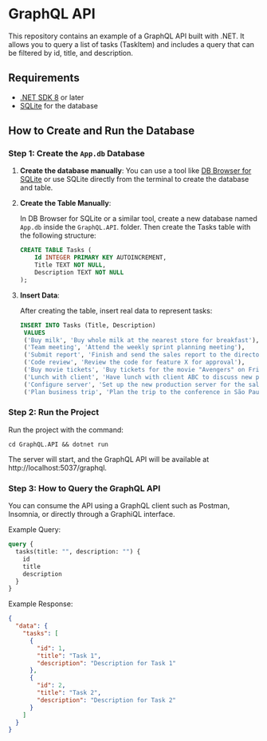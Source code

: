 # GraphQL API

This repository contains an example of a GraphQL API built with .NET. It allows you to query a list of tasks (TaskItem) and includes a query that can be filtered by id, title, and description.

## Requirements

- [.NET SDK 8](https://dotnet.microsoft.com/download/dotnet) or later
- [SQLite](https://www.sqlite.org/download.html) for the database

## How to Create and Run the Database

### Step 1: Create the `App.db` Database

1. **Create the database manually**: You can use a tool like [DB Browser for SQLite](https://sqlitebrowser.org/) or use SQLite directly from the terminal to create the database and table.

2. **Create the Table Manually**:

   In DB Browser for SQLite or a similar tool, create a new database named `App.db` inside the `GraphQL.API`. folder. Then create the Tasks table with the following structure:

   ```sql
   CREATE TABLE Tasks (
       Id INTEGER PRIMARY KEY AUTOINCREMENT,
       Title TEXT NOT NULL,
       Description TEXT NOT NULL
   );
   ```

3. **Insert Data**:

   After creating the table, insert real data to represent tasks:

   ```sql
   INSERT INTO Tasks (Title, Description)
    VALUES
    ('Buy milk', 'Buy whole milk at the nearest store for breakfast'),
    ('Team meeting', 'Attend the weekly sprint planning meeting'),
    ('Submit report', 'Finish and send the sales report to the director'),
    ('Code review', 'Review the code for feature X for approval'),
    ('Buy movie tickets', 'Buy tickets for the movie "Avengers" on Friday night'),
    ('Lunch with client', 'Have lunch with client ABC to discuss new projects'),
    ('Configure server', 'Set up the new production server for the sales application'),
    ('Plan business trip', 'Plan the trip to the conference in São Paulo next week');
   ```

### Step 2: Run the Project

Run the project with the command:

```
cd GraphQL.API && dotnet run
```

The server will start, and the GraphQL API will be available at http://localhost:5037/graphql.

### Step 3: How to Query the GraphQL API

You can consume the API using a GraphQL client such as Postman, Insomnia, or directly through a GraphiQL interface.

Example Query:

```graphql
query {
  tasks(title: "", description: "") {
    id
    title
    description
  }
}
```

Example Response:

```json
{
  "data": {
    "tasks": [
      {
        "id": 1,
        "title": "Task 1",
        "description": "Description for Task 1"
      },
      {
        "id": 2,
        "title": "Task 2",
        "description": "Description for Task 2"
      }
    ]
  }
}
```
